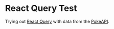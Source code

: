 # React Query Test

Trying out [React Query](https://react-query.tanstack.com/) with data from the [PokeAPI](https://pokeapi.co/).
